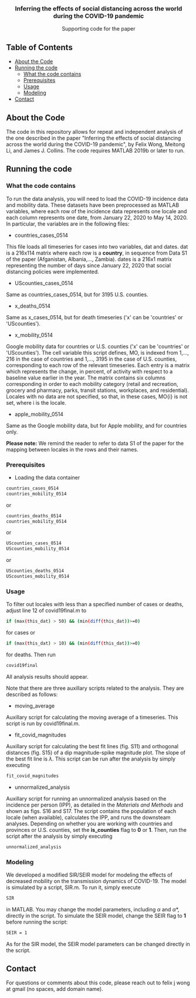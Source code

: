 <!--
*** Thanks for checking out this README Template. If you have a suggestion that would
*** make this better, please fork the repo and create a pull request or simply open
*** an issue with the tag "enhancement".
*** Thanks again! Now go create something AMAZING! :D
-->




<!-- PROJECT LOGO -->
<br />
<p align="center">

  <h3 align="center">Inferring the effects of social distancing across the world during the COVID-19 pandemic</h3>

  <p align="center">
    Supporting code for the paper
  </p>
</p>



<!-- TABLE OF CONTENTS -->
## Table of Contents

* [About the Code](#about-the-project)
* [Running the code](#running-the-code)
  * [What the code contains](#what-the-code-contains)
  * [Prerequisites](#prerequisites)
  * [Usage](#usage)
  * [Modeling](#modeling)
* [Contact](#contact)



<!-- ABOUT THE PROJECT -->
## About the Code

The code in this repository allows for repeat and independent analysis of the one described in the paper "Inferring the effects of social distancing across the world during the COVID-19 pandemic", by Felix Wong, Meitong Li, and James J. Collins. The code requires MATLAB 2019b or later to run. 

<!-- GETTING STARTED -->
## Running the code


### What the code contains

To run the data analysis, you will need to load the COVID-19 incidence data and mobility data. These datasets have been preprocessed as MATLAB variables, where each row of the incidence data represents one locale and each column represents one date, from January 22, 2020 to May 14, 2020. In particular, the variables are in the following files:

* countries_cases_0514
<p>
This file loads all timeseries for cases into two variables, dat and dates. dat is a 216x114 matrix where each row is a <b>country</b>, in sequence from Data S1 of the paper (Afganistan, Albania,..., Zambia). dates is a 216x1 matrix representing the number of days since January 22, 2020 that social distancing policies were implemented. 
</p>

* UScounties_cases_0514
<p>
Same as countries_cases_0514, but for 3195 U.S. counties. 
</p>

* x_deaths_0514
<p>
Same as x_cases_0514, but for death timeseries ('x' can be 'countries' or 'UScounties').
</p>

* x_mobility_0514
<p>
Google mobility data for countries or U.S. counties ('x' can be 'countries' or 'UScounties'). The cell variable this script defines, MO, is indexed from 1,..., 216 in the case of countries and 1,..., 3195 in the case of U.S. counties, corresponding to each row of the relevant timeseries. Each entry is a matrix which represents the change, in percent, of activity with respect to a baseline value earlier in the year. The matrix contains six columns corresponding in order to each mobility category (retail and recreation, grocery and pharmacy, parks, transit stations, workplaces, and residential). Locales with no data are not specified, so that, in these cases, MO{i} is not set, where i is the locale.
</p>

* apple_mobility_0514
<p>
Same as the Google mobility data, but for Apple mobility, and for countries only.
</p>

<p>
<b>Please note:</b> We remind the reader to refer to data S1 of the paper for the mapping between locales in the rows and their names. 
</p>

### Prerequisites

* Loading the data container
```sh
countries_cases_0514
countries_mobility_0514
```

or

```sh
countries_deaths_0514
countries_mobility_0514
```

or

```sh
UScounties_cases_0514
UScounties_mobility_0514
```

or

```sh
UScounties_deaths_0514
UScounties_mobility_0514
```



### Usage

To filter out locales with less than a specified number of cases or deaths, adjust line 12 of covid19final.m to
```sh
if (max(this_dat) > 50) && (min(diff(this_dat))>=0)
```
for cases or 
```sh
if (max(this_dat) > 10) && (min(diff(this_dat))>=0)
```
for deaths. Then run
```sh
covid19final
```
All analysis results should appear. 
<p></p>

Note that there are three auxillary scripts related to the analysis. They are described as follows:
<p></p>

* moving_average
<p>
Auxillary script for calculating the moving average of a timeseries. This script is run by covid19final.m.
</p>


* fit_covid_magnitudes
<p>
Auxillary script for calculating the best fit lines (fig. S11) and orthogonal distances (fig. S15) of a dip magnitude-spike magnitude plot. The slope of the best fit line is <i>&lambda;</i>. This script can be run after the analysis by simply executing
</p>

```sh
fit_covid_magnitudes
```

* unnormalized_analysis
<p>
Auxillary script for running an unnormalized analysis based on the incidence per person (IPP), as detailed in the <i>Materials and Methods</i> and shown as figs. S16 and S17. The script contains the population of each locale (when available), calculates the IPP, and runs the downsteam analyses. Depending on whether you are working with countries and provinces or U.S. counties, set the <b>is_counties</b> flag to <b>0</b> or <b>1</b>. Then, run the script after the analysis by simply executing
</p>

```sh
unnormalized_analysis
```



### Modeling

We developed a modified SIR/SEIR model for modeling the effects of decreased mobility on the transmission dynamics of COVID-19. The model is simulated by a script, SIR.m. To run it, simply execute
```sh
SIR
```
in MATLAB. You may change the model parameters, including <i>&alpha;</i> and <i>&alpha;</i>\*, directly in the script. To simulate the SEIR model, change the SEIR flag to <b>1</b> before running the script: 
```sh
SEIR = 1
```
As for the SIR model, the SEIR model parameters can be changed directly in the script.

<!-- CONTACT -->
## Contact

For questions or comments about this code, please reach out to felix j wong at gmail (no spaces, add domain name). 



